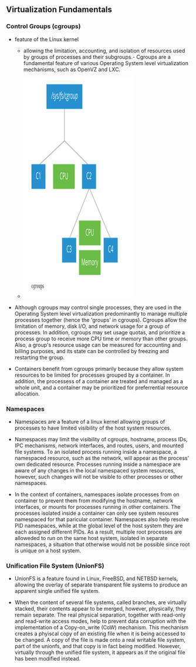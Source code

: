 ## Virtualization Fundamentals 

### Control Groups (cgroups)
- feature of the Linux kernel 
	- allowing the limitation, accounting, and isolation of resources used by groups of processes and their subgroups.- Cgroups are a fundamental feature of various Operating System level virtualization mechanisms, such as OpenVZ and LXC. 

	- <img src="https://github.com/samduk/cka-dream/blob/master/images/cgroup.png" width="300" height="600"> 

- Although cgroups may control single processes, they are used in the Operating System level virtualization predominantly to manage multiple processes together (hence the 'groups' in cgroups). Cgroups allow the limitation of memory, disk I/O, and network usage for a group of processes. In addition, cgroups may set usage quotas, and prioritize a process group to receive more CPU time or memory than other groups. Also, a group's resource usage can be measured for accounting and billing purposes, and its state can be controlled by freezing and restarting the group. 

- Containers benefit from cgroups primarily because they allow system resources to be limited for processes grouped by a container. In addition, the processess of a container are treated and managed as a whole unit, and a container may be prioritized for preferrential resource allocation. 

### Namespaces 

- Namespaces are a feature of a linux kernel allowing groups of processes to have limited visibility of the host system resources. 

- Namespaces may limit the visibility of cgroups, hostname, process IDs, IPC mechanisms, network interfaces, and routes, users, and mounted file systems. To an isolated process running inside a namespace, a namespaced resource, such as the network, will appear as the process' own dedicated resource. Processes running inside a namespace are aware of any changes in the local namespaced system resources, however, such changes will not be visible to other processes or other namespaces. 

- In the context of containers, namespaces isolate processes from on container to prevent them from modifying the hostname, network interfaces, or mounts for processes running in other containers. The processes isolated inside a container can only see system resoures namespaced for that paricular container. Namespaces also help resolve PID namespaces, while at the global level of the host system they are each assigned different PIDs. As a result, multiple root processes are alloweded to run on the same host system, isolated in separate namespaces, a situation that otherwise would not be possible since root is unique on a host system.

### Unification File System (UnionFS)
- UnionFS is a feature found in Linux, FreeBSD, and NETBSD kernels, allowing the overlay of separate transparent file systems to produce an apparent single unified file system. 

- When the content of several file systems, called branches, are virtually stacked, their contents appear to be merged, however, physically, they remain separate. The real physical separation, together with read-only and read-write access modes, help to prevent data corruption with the implementation of a Copy-on_write (CoW) mechanism. This mechanism creates a phyiscal copy of an existing file when it is being accessed to be changed. A copy of the file is made onto a real writable file system, part of the unionfs, and that copy is in fact being modified. However, virtually through the unified file system, it appears as if the original file has been modified instead. 


